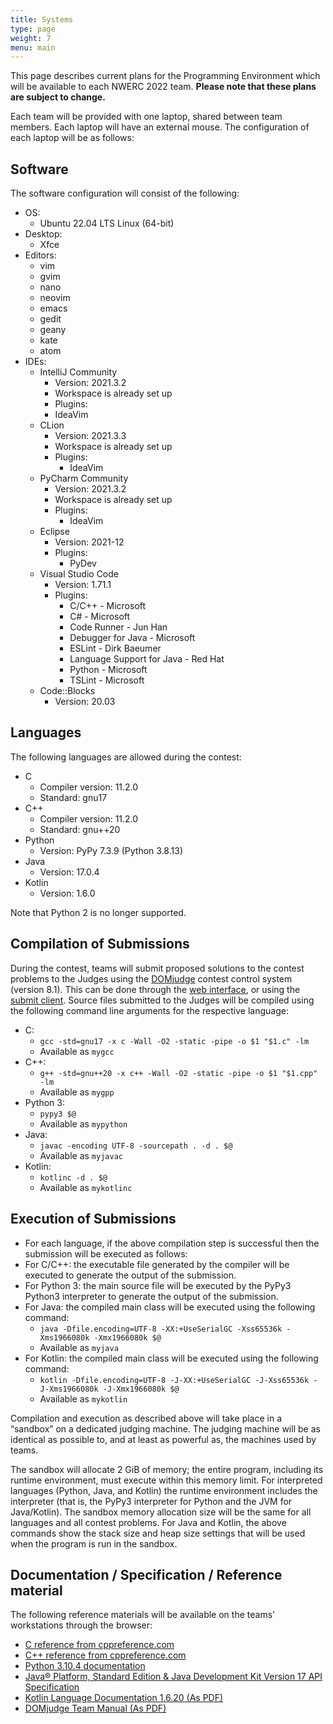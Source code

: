 ```yaml
---
title: Systems
type: page
weight: 7
menu: main
---
```


This page describes current plans for the Programming Environment which will be available to each NWERC 2022 team.
**Please note that these plans are subject to change.**

Each team will be provided with one laptop, shared between team members.
Each laptop will have an external mouse.
The configuration of each laptop will be as follows:

## Software

The software configuration will consist of the following:
- OS:
    - Ubuntu 22.04 LTS Linux (64-bit)
- Desktop:
    - Xfce
- Editors:
    - vim
    - gvim
    - nano
    - neovim
    - emacs
    - gedit
    - geany
    - kate
    - atom
- IDEs:
    - IntelliJ Community
        - Version: 2021.3.2
        - Workspace is already set up
        - Plugins:
        - IdeaVim
    - CLion
        - Version: 2021.3.3
        - Workspace is already set up
        - Plugins:
            - IdeaVim
    - PyCharm Community
        - Version: 2021.3.2
        - Workspace is already set up
        - Plugins:
            - IdeaVim
    - Eclipse
        - Version: 2021-12
        - Plugins:
            - PyDev
    - Visual Studio Code
        - Version: 1.71.1
        - Plugins:
            - C/C++ - Microsoft
            - C# - Microsoft
            - Code Runner - Jun Han
            - Debugger for Java - Microsoft
            - ESLint - Dirk Baeumer
            - Language Support for Java - Red Hat
            - Python - Microsoft
            - TSLint - Microsoft
    - Code::Blocks
        - Version: 20.03


## Languages

The following languages are allowed during the contest:

- C
    - Compiler version: 11.2.0
    - Standard: gnu17
- C++
    - Compiler version: 11.2.0
    - Standard: gnu++20
- Python
    - Version: PyPy 7.3.9 (Python 3.8.13)
- Java
    - Version: 17.0.4
- Kotlin
    - Version: 1.6.0

Note that Python 2 is no longer supported.

## Compilation of Submissions

During the contest, teams will submit proposed solutions to the contest problems to the Judges using the [DOMjudge](https://www.domjudge.org) contest control system (version 8.1). This can be done through the [web interface](https://www.domjudge.org/docs/manual/8.1/team.html#web-interface), or using the [submit client](https://www.domjudge.org/docs/manual/8.1/team.html#command-line-submit).
Source files submitted to the Judges will be compiled using the following command line arguments for the respective language:

- C:
    - `gcc -std=gnu17 -x c -Wall -O2 -static -pipe -o $1 "$1.c" -lm`
    - Available as `mygcc`
- C++:
    - `g++ -std=gnu++20 -x c++ -Wall -O2 -static -pipe -o $1 "$1.cpp" -lm`
    - Available as `mygpp`
- Python 3:
    - `pypy3 $@`
    - Available as `mypython`
- Java:
    - `javac -encoding UTF-8 -sourcepath . -d . $@`
    - Available as `myjavac`
- Kotlin:
    - `kotlinc -d . $@`
    - Available as `mykotlinc`


## Execution of Submissions

- For each language, if the above compilation step is successful then the submission will be executed as follows:
- For C/C++:  the executable file generated by the compiler will be executed to generate the output of the submission.
- For Python 3: the main source file will be executed by the PyPy3 Python3 interpreter to generate the output of the submission.
- For Java: the compiled main class will be executed using the following command:
    - `java -Dfile.encoding=UTF-8 -XX:+UseSerialGC -Xss65536k -Xms1966080k -Xmx1966080k $@`
    - Available as `myjava`
- For Kotlin: the compiled main class will be executed using the following command:
    - `kotlin -Dfile.encoding=UTF-8 -J-XX:+UseSerialGC -J-Xss65536k -J-Xms1966080k -J-Xmx1966080k $@`
    - Available as `mykotlin`

Compilation and execution as described above will take place in a “sandbox” on a dedicated judging machine.
The judging machine will be as identical as possible to, and at least as powerful as, the machines used by teams.

The sandbox will allocate 2 GiB of memory; the entire program, including its runtime environment, must execute within this memory limit.
For interpreted languages (Python, Java, and Kotlin) the runtime environment includes the interpreter (that is, the PyPy3 interpreter for Python and the JVM for Java/Kotlin).
The sandbox memory allocation size will be the same for all languages and all contest problems.
For Java and Kotlin, the above commands show the stack size and heap size settings that will be used when the program is run in the sandbox.

## Documentation / Specification / Reference material
The following reference materials will be available on the teams' workstations through the browser:

- [C reference from cppreference.com](https://en.cppreference.com/w/c)
- [C++ reference from cppreference.com](https://en.cppreference.com/w/cpp)
- [Python 3.10.4 documentation](https://docs.python.org/3.10/)
- [Java® Platform, Standard Edition & Java Development Kit Version 17 API Specification](https://docs.oracle.com/en/java/javase/17/docs/api/)
- [Kotlin Language Documentation 1.6.20 (As PDF)](https://kotlinlang.org/docs/kotlin-reference.pdf)
- [DOMjudge Team Manual (As PDF)](https://www.domjudge.org/docs/manual/8.1/team.html)
